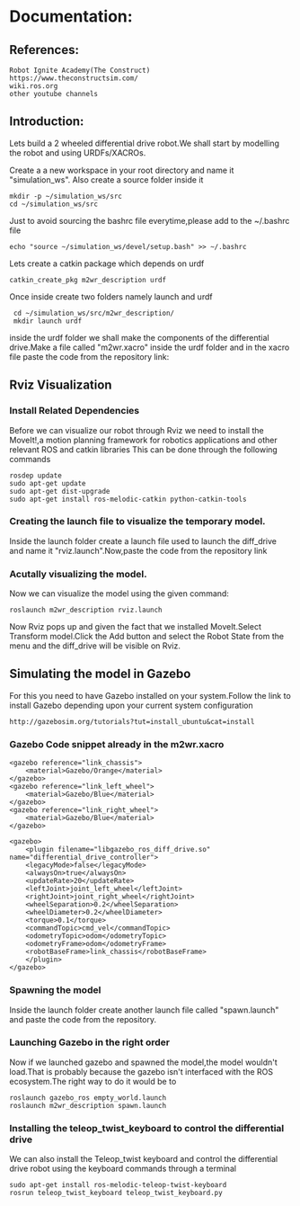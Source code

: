 # Documentation:

## References:
    Robot Ignite Academy(The Construct)
    https://www.theconstructsim.com/
    wiki.ros.org
    other youtube channels

## Introduction:
Lets build a 2 wheeled differential drive robot.We shall start by modelling the robot and using URDFs/XACROs.

Create a a new workspace in your root directory and name it "simulation_ws".
Also create a source folder inside it 

    mkdir -p ~/simulation_ws/src
    cd ~/simulation_ws/src

Just to avoid sourcing the bashrc file everytime,please add to the ~/.bashrc file

    echo "source ~/simulation_ws/devel/setup.bash" >> ~/.bashrc


Lets create a catkin package which depends on urdf

    catkin_create_pkg m2wr_description urdf
    
Once inside create two folders namely launch and urdf

     cd ~/simulation_ws/src/m2wr_description/
     mkdir launch urdf
    
inside the urdf folder we shall make the components of the differential drive.Make a file called "m2wr.xacro" inside the urdf folder and in the xacro file paste the code from the repository link:

## Rviz Visualization

### Install Related Dependencies
Before we can visualize our robot through Rviz we need to install the MoveIt!,a motion planning framework for robotics applications and other relevant ROS and catkin libraries
This can be done through the following commands

    rosdep update
    sudo apt-get update
    sudo apt-get dist-upgrade
    sudo apt-get install ros-melodic-catkin python-catkin-tools
    
### Creating the launch file to visualize the temporary model.
Inside the launch folder create a launch file used to launch the diff_drive and name it "rviz.launch".Now,paste the code from the repository link

### Acutally visualizing the model.
Now we can visualize the model using the given command:

    roslaunch m2wr_description rviz.launch 

Now Rviz pops up and given the fact that we installed MoveIt.Select Transform model.Click the Add button and select the Robot State from the menu and the diff_drive will be visible on Rviz.

## Simulating the model in Gazebo
For this you need to have Gazebo installed on your system.Follow the link to install Gazebo depending upon your current system configuration

    http://gazebosim.org/tutorials?tut=install_ubuntu&cat=install

### Gazebo Code snippet already in the m2wr.xacro

    <gazebo reference="link_chassis">
        <material>Gazebo/Orange</material>
    </gazebo>
    <gazebo reference="link_left_wheel">
        <material>Gazebo/Blue</material>
    </gazebo>
    <gazebo reference="link_right_wheel">
        <material>Gazebo/Blue</material>
    </gazebo>
    
    <gazebo>
        <plugin filename="libgazebo_ros_diff_drive.so" name="differential_drive_controller">
        <legacyMode>false</legacyMode>
        <alwaysOn>true</alwaysOn>
        <updateRate>20</updateRate>
        <leftJoint>joint_left_wheel</leftJoint>
        <rightJoint>joint_right_wheel</rightJoint>
        <wheelSeparation>0.2</wheelSeparation>
        <wheelDiameter>0.2</wheelDiameter>
        <torque>0.1</torque>
        <commandTopic>cmd_vel</commandTopic>
        <odometryTopic>odom</odometryTopic>
        <odometryFrame>odom</odometryFrame>
        <robotBaseFrame>link_chassis</robotBaseFrame>
        </plugin>
    </gazebo>

### Spawning the model
Inside the launch folder create another launch file called "spawn.launch" and paste the code from the repository.

### Launching Gazebo in the right order
Now if we launched gazebo and spawned the model,the model wouldn't load.That is probably because the gazebo isn't interfaced with the ROS ecosystem.The right way to do it would be to 

    roslaunch gazebo_ros empty_world.launch
    roslaunch m2wr_description spawn.launch 

### Installing the teleop_twist_keyboard to control the differential drive
We can also install the Teleop_twist keyboard and control the differential drive robot using the keyboard commands through a terminal
    
    sudo apt-get install ros-melodic-teleop-twist-keyboard 
    rosrun teleop_twist_keyboard teleop_twist_keyboard.py



